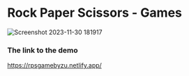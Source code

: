 # Rock Paper Scissors - Games


![Screenshot 2023-11-30 181917](https://github.com/callMeZu/RPS-Games/assets/136812273/81cb5041-8ed1-46d1-a862-981ea231c254)

### The link to the demo
https://rpsgamebyzu.netlify.app/
